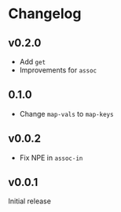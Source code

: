 # Changelog

## v0.2.0

- Add `get`
- Improvements for `assoc`

## 0.1.0

- Change `map-vals` to `map-keys`

## v0.0.2

- Fix NPE in `assoc-in`

## v0.0.1

Initial release
